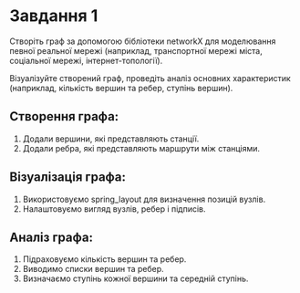 # Завдання 1
Створіть граф за допомогою бібліотеки networkX для моделювання певної реальної мережі (наприклад, транспортної мережі міста, соціальної мережі, інтернет-топології).

Візуалізуйте створений граф, проведіть аналіз основних характеристик (наприклад, кількість вершин та ребер, ступінь вершин).

## Створення графа:

1. Додали вершини, які представляють станції.
2. Додали ребра, які представляють маршрути між станціями.

## Візуалізація графа:

1. Використовуємо spring_layout для визначення позицій вузлів.
2. Налаштовуємо вигляд вузлів, ребер і підписів.

## Аналіз графа:

1. Підраховуємо кількість вершин та ребер.
2. Виводимо списки вершин та ребер.
3. Визначаємо ступінь кожної вершини та середній ступінь.

